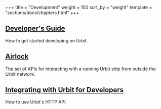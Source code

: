 +++
title = "Development"
weight = 100
sort_by = "weight"
template = "sections/docs/chapters.html"
+++



## [Developer's Guide](@/docs/development/develop.md)

How to get started developing on Urbit.

## [Airlock](@/docs/development/airlock.md)

The set of APIs for interacting with a running Urbit ship from outside the Urbit network.

## [Integrating with Urbit for Developers](@/docs/development/integrating-api.md)

How to use Urbit's HTTP API.
